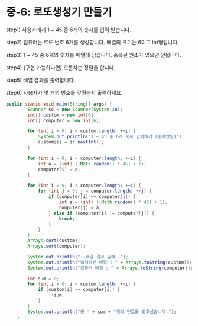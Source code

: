 #  중-6: 로또생성기 만들기 

step1) 사용자에게 1 ~ 45 중 6개의 숫자를 입력 받습니다.

step2) 컴퓨터는 로또 번호 6개를 생성합니다. 배열의 크기는 6이고 int형입니다.

step3) 1 ~ 45 중 6개의 숫자를 배열에 담습니다. 중복된 원소가 있으면 안됩니다.

step4) (구현 가능하다면) 오름차순 정렬을 합니다.

step5) 배열 결과를 출력합니다.

step6) 사용자가 몇 개의 번호를 맞췄는지 출력하세요.



```java
public static void main(String[] args) {
		Scanner sc = new Scanner(System.in);
		int[] custom = new int[6];
		int[] computer = new int[6];

		for (int i = 0; i < custom.length; ++i) {
			System.out.println("1 ~ 45 중 6개 숫자 입력하기 (중복안됨)");
			custom[i] = sc.nextInt();
		}

		for (int i = 0; i < computer.length; ++i) {
			int a = (int) ((Math.random() * 45) + 1);
			computer[i] = a;
		}

		for (int i = 0; i < computer.length; ++i) {
			for (int j = 0; j < computer.length; ++j) {
				if (computer[i] == computer[j]) {
					int a = (int) ((Math.random() * 45) + 1);
					computer[j] = a;
				} else if (computer[i] != computer[j]) {
					break;
				}
			}
		}
		Arrays.sort(custom);
		Arrays.sort(computer);

		System.out.println("--배열 결과 출력--");
		System.out.println("입력하신 배열 : " + Arrays.toString(custom));
		System.out.println("컴퓨터 배열 : " + Arrays.toString(computer));

		int sum = 0;
		for (int i = 0; i < custom.length; ++i) {
			if (custom[i] == computer[i]) {
				++sum;
			}
		}
		System.out.println("총 " + sum + "개의 번호를 맞추셨습니다.");
	}
```

